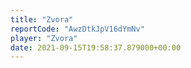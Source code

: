 ```yaml
---
title: "Zvora"
reportCode: "AwzDtkJpV16dYmNv"
player: "Zvora"
date: 2021-09-15T19:58:37.879000+00:00
---
```

